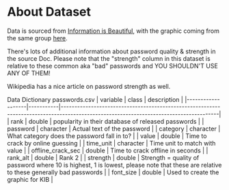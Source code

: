 # About Dataset

Data is sourced from [Information is Beautiful](https://docs.google.com/spreadsheets/d/1cz7TDhm0ebVpySqbTvrHrD3WpxeyE4hLZtifWSnoNTQ/edit#gid=21), with the graphic coming from the same group [here](https://twitter.com/infobeautiful/status/1216765612439019521?s=20).

There's lots of additional information about password quality & strength in the source Doc. Please note that the "strength" column in this dataset is relative to these common aka "bad" passwords and YOU SHOULDN'T USE ANY OF THEM!

Wikipedia has a nice article on password strength as well.

Data Dictionary
passwords.csv
| variable          | class     | description                                                                                                                           |
|-------------------|-----------|---------------------------------------------------------------------------------------------------------------------------------------|
| rank              | double    | popularity in their database of released passwords                                                                                    |
| password          | character | Actual text of the password                                                                                                           |
| category          | character | What category does the password fall in to?                                                                                           |
| value             | double    | Time to crack by online guessing                                                                                                      |
| time_unit         | character | Time unit to match with value                                                                                                         |
| offline_crack_sec | double    | Time to crack offline in seconds                                                                                                      |
| rank_alt          | double    | Rank 2                                                                                                                                |
| strength          | double    | Strength = quality of password where 10 is highest, 1 is lowest, please note that these are relative to these generally bad passwords |
| font_size         | double    | Used to create the graphic for KIB                                                                                                    |